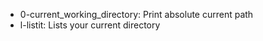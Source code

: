 - 0-current_working_directory: Print absolute current path
- l-listit: Lists your current directory
